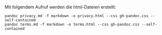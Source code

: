Mit folgendem Aufruf werden die html-Dateien erstellt:

    pandoc privacy.md -f markdown -o privacy.html --css gh-pandoc.css --self-contained
    pandoc terms.md -f markdown -o terms.html --css gh-pandoc.css --self-contained
